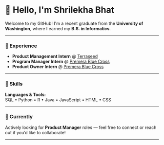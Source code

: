 # 👋 Hello, I'm Shrilekha Bhat

Welcome to my GitHub! I'm a recent graduate from the **University of Washington**, where I earned my **B.S. in Informatics**.

---

### 💼 Experience

- **Product Management Intern** @ [Terraseed](https://terraseed.com/?srsltid=AfmBOoomASyQDZQbCkj9N9WW4kWmklXf0X8rUvFPxQ55922FcZwNyLYu)  
- **Program Manager Intern** @ [Premera Blue Cross](https://www.premera.com/visitor)  
- **Product Owner Intern** @ [Premera Blue Cross](https://www.premera.com/visitor)

---

### 🧠 Skills

**Languages & Tools:**  
SQL • Python • R • Java • JavaScript • HTML • CSS

---

### 🎯 Currently

Actively looking for **Product Manager** roles — feel free to connect or reach out if you’d like to collaborate!

---
